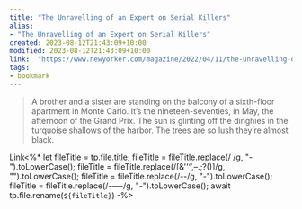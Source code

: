```yaml
---
title: "The Unravelling of an Expert on Serial Killers"
alias:
- "The Unravelling of an Expert on Serial Killers"
created: 2023-08-12T21:43:09+10:00
modified: 2023-08-12T21:43:09+10:00
link:  "https://www.newyorker.com/magazine/2022/04/11/the-unravelling-of-an-expert-on-serial-killers"
tags:
- bookmark
---
```


> A brother and a sister are standing on the balcony of a sixth-floor apartment in Monte Carlo. It’s the nineteen-seventies, in May, the afternoon of the Grand Prix. The sun is glinting off the dinghies in the turquoise shallows of the harbor. The trees are so lush they’re almost black.

[Link](https://www.newyorker.com/magazine/2022/04/11/the-unravelling-of-an-expert-on-serial-killers)<%*
let fileTitle = tp.file.title;
fileTitle = fileTitle.replace(/ /g, "-").toLowerCase();
fileTitle = fileTitle.replace(/[&'’‘’,–.;?()]/g, "").toLowerCase();
fileTitle = fileTitle.replace(/--/g, "-").toLowerCase();
fileTitle = fileTitle.replace(/-—-/g, "-").toLowerCase();
await tp.file.rename(`${fileTitle}`)
-%>
